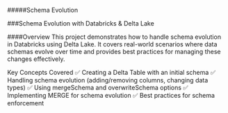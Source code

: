 #####Schema Evolution

###Schema Evolution with Databricks & Delta Lake

####Overview
This project demonstrates how to handle schema evolution in Databricks using Delta Lake. It covers real-world scenarios where data schemas evolve over time and provides best practices for managing these changes effectively.

Key Concepts Covered
✅ Creating a Delta Table with an initial schema
✅ Handling schema evolution (adding/removing columns, changing data types)
✅ Using mergeSchema and overwriteSchema options
✅ Implementing MERGE for schema evolution
✅ Best practices for schema enforcement